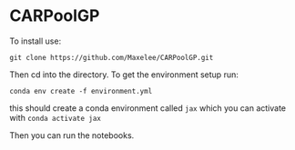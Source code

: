 # CARPoolGP

To install use:

```git clone https://github.com/Maxelee/CARPoolGP.git```

Then cd into the directory. To get the environment setup run:

```conda env create -f environment.yml```

this should create a conda environment called ```jax``` which you can activate with ```conda activate jax```

Then you can run the notebooks. 
